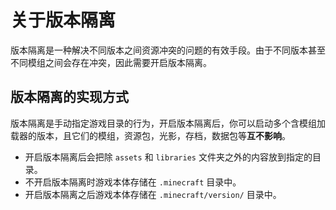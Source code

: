 # 关于版本隔离

版本隔离是一种解决不同版本之间资源冲突的问题的有效手段。由于不同版本甚至不同模组之间会存在冲突，因此需要开启版本隔离。

## 版本隔离的实现方式

版本隔离是手动指定游戏目录的行为，开启版本隔离后，你可以启动多个含模组加载器的版本，且它们的模组，资源包，光影，存档，数据包等**互不影响**。

- 开启版本隔离后会把除 `assets` 和 `libraries` 文件夹之外的内容放到指定的目录。
- 不开启版本隔离时游戏本体存储在 `.minecraft` 目录中。
- 开启版本隔离之后游戏本体存储在 `.minecraft/version/` 目录中。
